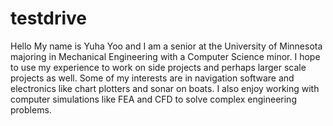 # testdrive

Hello
My name is Yuha Yoo and I am a senior at the University of Minnesota majoring in Mechanical Engineering with a Computer Science minor. 
I hope to use my experience to work on side projects and perhaps larger scale projects as well. 
Some of my interests are in navigation software and electronics like chart plotters and sonar on boats. 
I also enjoy working with computer simulations like FEA and CFD to solve complex engineering problems. 
